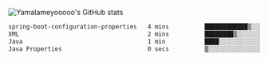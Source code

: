 ![Yamalameyooooo's GitHub stats](https://github-readme-stats.vercel.app/api?username=yamalameyooooo&theme=transparent&show_icons=true\&show=reviews,discussions_started,discussions_answered,prs_merged,prs_merged_percentage)

<!--START_SECTION:waka-->

```txt
spring-boot-configuration-properties   4 mins          ████████████▒░░░░░░░░░░░░   49.26 %
XML                                    2 mins          ████████▒░░░░░░░░░░░░░░░░   33.13 %
Java                                   1 min           ████░░░░░░░░░░░░░░░░░░░░░   16.65 %
Java Properties                        0 secs          ▒░░░░░░░░░░░░░░░░░░░░░░░░   00.96 %
```

<!--END_SECTION:waka-->
